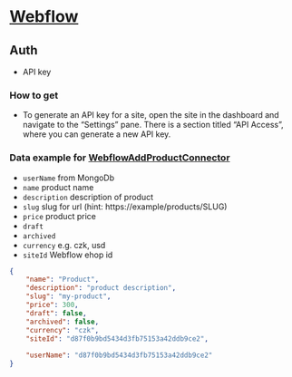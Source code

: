 # [Webflow](https://developers.webflow.com)

## Auth

- API key

### How to get

- To generate an API key for a site, open the site in the dashboard and navigate to the “Settings” pane. There is a
  section titled “API Access”, where you can generate a new API key.

### Data example for [WebflowAddProductConnector](Connector/WebflowAddProductConnector.ts)

- `userName` from MongoDb
- `name` product name
- `description` description of product
- `slug` slug for url (hint: https://example/products/SLUG)
- `price` product price
- `draft`
- `archived`
- `currency` e.g. czk, usd
- `siteId` Webflow ehop id

```json
{
    "name": "Product",
    "description": "product description",
    "slug": "my-product",
    "price": 300,
    "draft": false,
    "archived": false,
    "currency": "czk",
    "siteId": "d87f0b9bd5434d3fb75153a42ddb9ce2",
    
    "userName": "d87f0b9bd5434d3fb75153a42ddb9ce2"
}
```
